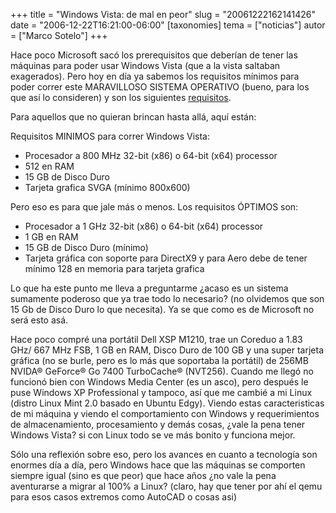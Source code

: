 +++
title = "Windows Vista: de mal en peor"
slug = "20061222162141426"
date = "2006-12-22T16:21:00-06:00"
[taxonomies]
tema = ["noticias"]
autor = ["Marco Sotelo"]
+++

Hace poco Microsoft sacó los prerequisitos que deberían de tener las
máquinas para poder usar Windows Vista (que a la vista saltaban
exagerados). Pero hoy en día ya sabemos los requisitos mínimos para
poder correr este MARAVILLOSO SISTEMA OPERATIVO (bueno, para los que así
lo consideren) y son los siguientes
[requisitos](http://technet.microsoft.com/en-us/windowsvista/aa905075.aspx).

Para aquellos que no quieran brincan hasta allá, aquí están:

<!-- more -->
Requisitos MINIMOS para correr Windows Vista:

-   Procesador a 800 MHz 32-bit (x86) o 64-bit (x64) processor
-   512 en RAM
-   15 GB de Disco Duro
-   Tarjeta grafica SVGA (mínimo 800x600)

Pero eso es para que jale más o menos. Los requisitos ÓPTIMOS son:

-   Procesador a 1 GHz 32-bit (x86) o 64-bit (x64) processor
-   1 GB en RAM
-   15 GB de Disco Duro (mínimo)
-   Tarjeta gráfica con soporte para DirectX9 y para Aero debe de tener
    mínimo 128 en memoria para tarjeta grafica

Lo que ha este punto me lleva a preguntarme ¿acaso es un sistema
sumamente poderoso que ya trae todo lo necesario? (no olvidemos que son
15 Gb de Disco Duro lo que necesita). Ya se que como es de Microsoft no
será esto asá.

Hace poco compré una portátil Dell XSP M1210, trae un Coreduo a 1.83
GHz/ 667 MHz FSB, 1 GB en RAM, Disco Duro de 100 GB y una super tarjeta
gráfica (no se burle, pero es lo más que soportaba la portátil) de 256MB
NVIDA® GeForce® Go 7400 TurboCache® (NVT256). Cuando me llegó no
funcionó bien con Windows Media Center (es un asco), pero después le
puse Windows XP Professional y tampoco, así que me cambié a mi Linux
(distro Linux Mint 2.0 basado en Ubuntu Edgy). Viendo estas
caracteristicas de mi máquina y viendo el comportamiento con Windows y
requerimientos de almacenamiento, procesamiento y demás cosas, ¿vale la
pena tener Windows Vista? si con Linux todo se ve más bonito y funciona
mejor.

Sólo una reflexión sobre eso, pero los avances en cuanto a tecnología
son enormes día a día, pero Windows hace que las máquinas se comporten
siempre igual (sino es que peor) que hace años ¿no vale la pena
aventurarse a migrar al 100% a Linux? (claro, hay que tener por ahí el
qemu para esos casos extremos como AutoCAD o cosas asi)
